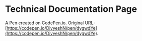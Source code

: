 # Technical Documentation Page

A Pen created on CodePen.io. Original URL: [https://codepen.io/DivyeshN/pen/dygwdYe](https://codepen.io/DivyeshN/pen/dygwdYe).

